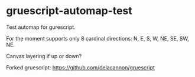# gruescript-automap-test

Test automap for gurescript. 

For the moment supports only 8 cardinal directions: N, E, S, W, NE, SE, SW, NE.

Canvas layering if up or down?

Forked gruescript: https://github.com/delacannon/gruescript

